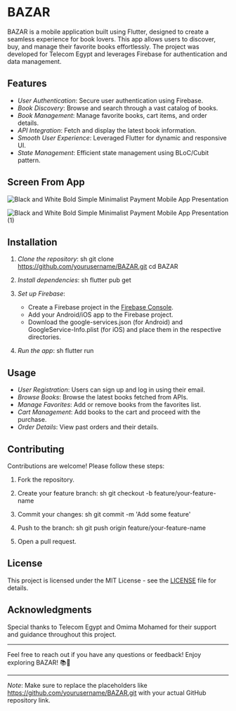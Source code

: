 # BAZAR

BAZAR is a mobile application built using Flutter, designed to create a seamless experience for book lovers. This app allows users to discover, buy, and manage their favorite books effortlessly. The project was developed for Telecom Egypt and leverages Firebase for authentication and data management.

## Features

- *User Authentication*: Secure user authentication using Firebase.
- *Book Discovery*: Browse and search through a vast catalog of books.
- *Book Management*: Manage favorite books, cart items, and order details.
- *API Integration*: Fetch and display the latest book information.
- *Smooth User Experience*: Leveraged Flutter for dynamic and responsive UI.
- *State Management*: Efficient state management using BLoC/Cubit pattern.

## Screen From App
![Black and White Bold Simple Minimalist Payment Mobile App Presentation](https://github.com/user-attachments/assets/d8d416eb-b025-417f-baba-1ec0b07b4986)


![Black and White Bold Simple Minimalist Payment Mobile App Presentation (1)](https://github.com/user-attachments/assets/e79e8e23-a34d-428e-be55-53c54b97a1f5)


## Installation

1. *Clone the repository*:
    sh
    git clone https://github.com/yourusername/BAZAR.git
    cd BAZAR
    

2. *Install dependencies*:
    sh
    flutter pub get
    

3. *Set up Firebase*:
   - Create a Firebase project in the [Firebase Console](https://console.firebase.google.com/).
   - Add your Android/iOS app to the Firebase project.
   - Download the google-services.json (for Android) and GoogleService-Info.plist (for iOS) and place them in the respective directories.

4. *Run the app*:
    sh
    flutter run
    

## Usage

- *User Registration*: Users can sign up and log in using their email.
- *Browse Books*: Browse the latest books fetched from APIs.
- *Manage Favorites*: Add or remove books from the favorites list.
- *Cart Management*: Add books to the cart and proceed with the purchase.
- *Order Details*: View past orders and their details.

## Contributing

Contributions are welcome! Please follow these steps:

1. Fork the repository.
2. Create your feature branch:
    sh
    git checkout -b feature/your-feature-name
    
3. Commit your changes:
    sh
    git commit -m 'Add some feature'
    
4. Push to the branch:
    sh
    git push origin feature/your-feature-name
    
5. Open a pull request.

## License

This project is licensed under the MIT License - see the [LICENSE](LICENSE) file for details.

## Acknowledgments

Special thanks to Telecom Egypt and Omima Mohamed for their support and guidance throughout this project.

---

Feel free to reach out if you have any questions or feedback! Enjoy exploring BAZAR! 📚📱

---

*Note*: Make sure to replace the placeholders like https://github.com/yourusername/BAZAR.git with your actual GitHub repository link.
